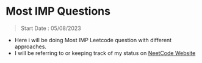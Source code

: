 # Most IMP Questions

> Start Date : 05/08/2023
* Here i will be doing Most IMP Leetcode question with different approaches.
* I will be referring to or keeping track of my status on [NeetCode Website](https://neetcode.io/practice)
